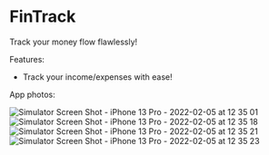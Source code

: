 # FinTrack
Track your money flow flawlessly!

Features:
- Track your income/expenses with ease!

App photos:

![Simulator Screen Shot - iPhone 13 Pro - 2022-02-05 at 12 35 01](https://user-images.githubusercontent.com/73532651/152638782-0de97282-0607-4883-beae-6f096f6e3ecc.png)
![Simulator Screen Shot - iPhone 13 Pro - 2022-02-05 at 12 35 18](https://user-images.githubusercontent.com/73532651/152638780-c89faf40-e64e-41a3-9f6e-143ad4131380.png)
![Simulator Screen Shot - iPhone 13 Pro - 2022-02-05 at 12 35 21](https://user-images.githubusercontent.com/73532651/152638778-96a04995-2d59-4822-899d-a629abb860e5.png)
![Simulator Screen Shot - iPhone 13 Pro - 2022-02-05 at 12 35 23](https://user-images.githubusercontent.com/73532651/152638775-f88c5dab-0e6b-42a2-bc80-af5322b78a1a.png)
